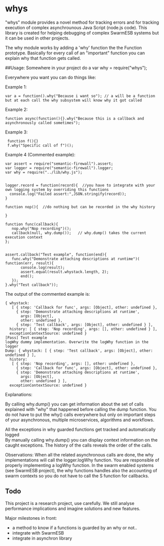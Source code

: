 # whys
"whys" module provides a novel method for tracking errors and for tracking execution of complex asynchrounous Java Script (node.js code).
 This library is created for helping debugging of complex SwarmESB systems but it can be used in other projects. 

The why module works by adding a 'why' function the the Function prototype. Basically for every call of an "important" function you can explain why that function gets called.
 
##Usage:
 Somewhere in your project do a 
 var why = require("whys");
 
 
Everywhere you want you can do things like:
 
 Example 1:
 
    var a = function().why("Because i want so"); // a will be a function but at each call the why subsystem will know why it got called
  
 Example 2:
  
    function async(function(){}.why("Because this is a callback and asynchronously called sometimes");
 
 Example 3:
 
     function f(){}
     f.why("Specific call of f")();
 

 Example 4 (Commented example):

    var assert = require("semantic-firewall").assert;
    var logger = require("semantic-firewall").logger;
    var why = require("../lib/why.js");
    
    
    logger.record = function(record){  //you have to integrate with your own logging system by overriding this functions
      console.log("Failed assert:",JSON.stringify(record));
    }
    
    function nop(){  //do nothing but can be recorded in the why history
    
    }
    
    function func(callback){
       nop.why("Nop recording")();
       callback(null, why.dump());   // why.dump() takes the current execution context
    };
    
    
    assert.callback("Test example", function(end){
       func.why("Demonstrate attaching descriptions at runtime")( function(err, result){
           console.log(result);
           assert.equal(result.whystack.length, 2);
           end();
       });
    }.why("Test callback"));


The output of the commented example is:
   
    { whystack: 
       [ { step: 'Callback for func', args: [Object], other: undefined },
         { step: 'Demonstrate attaching descriptions at runtime',
           args: [Object],
           other: undefined },
         { step: 'Test callback', args: [Object], other: undefined } ],
      history: [ { step: 'Nop recording', args: [], other: undefined } ],
      exceptionContextSource: undefined }
    [Pass] Test example
    logWhy dummy implementation. Overwrite the logWhy function in the logger
    Dump: { whystack: [ { step: 'Test callback', args: [Object], other: undefined } ],
      history: 
       [ { step: 'Nop recording', args: [], other: undefined },
         { step: 'Callback for func', args: [Object], other: undefined },
         { step: 'Demonstrate attaching descriptions at runtime',
           args: [Object],
           other: undefined } ],
      exceptionContextSource: undefined }

Explanations: 

By calling  why.dump() you can get information about the set of calls explained with "why" that happened before calling the dump function. 
You do not have to put the why() calls everywhere but only on important steps of your asynchronous, multiple microservices, algorithms and workflows.

All the exceptions in why guarded functions get tracked and automatically logged  
By manually calling why.dump() you can display context information on the caught exceptions.
The history of the calls reveals the order of the calls.  
 
Observations:
     When all the related asynchronous calls are done, the why implementations will call the logger.logWhy function. You are responsible of properly implementing a logWhy function.
    In the swarm enabled systems (see SwarmESB project), the why functions handles also the accounting of swarm contexts so you do not have to call the S function for callbacks. 
  
 
## Todo
 
 This project is a research project, use carefully. We still analyse performance implications and imagine solutions and new features. 
 
 Major milestones in front:
 - a method to know if a functions is guarded by an why or not..
 - integrate with SwarmESB
 - integrate in asynchron library 
 